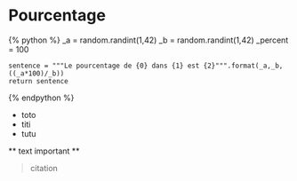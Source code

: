 Pourcentage
===========

{% python %}
	_a = random.randint(1,42)
	_b = random.randint(1,42)
	_percent = 100

	sentence = """Le pourcentage de {0} dans {1} est {2}""".format(_a,_b,((_a*100)/_b))
	return sentence
{% endpython %}


* toto
* titi
* tutu

** text important **

>citation
